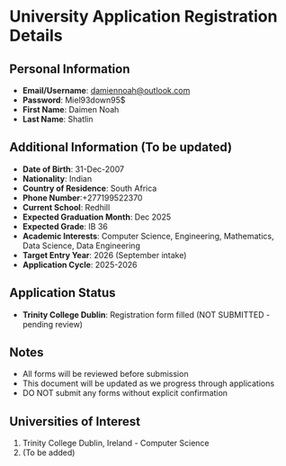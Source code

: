 # University Application Registration Details

## Personal Information
- **Email/Username**: damiennoah@outlook.com
- **Password**: Miel93down95$
- **First Name**: Daimen Noah
- **Last Name**: Shatlin

## Additional Information (To be updated)
- **Date of Birth**: 31-Dec-2007
- **Nationality**: Indian
- **Country of Residence**: South Africa
- **Phone Number**:+277199522370
- **Current School**: Redhill
- **Expected Graduation Month**: Dec 2025
- **Expected Grade**: IB 36
- **Academic Interests**: Computer Science, Engineering, Mathematics, Data Science, Data Engineering
- **Target Entry Year**: 2026 (September intake)
- **Application Cycle**: 2025-2026

## Application Status
- **Trinity College Dublin**: Registration form filled (NOT SUBMITTED - pending review)

## Notes
- All forms will be reviewed before submission
- This document will be updated as we progress through applications
- DO NOT submit any forms without explicit confirmation

## Universities of Interest
1. Trinity College Dublin, Ireland - Computer Science
2. (To be added)